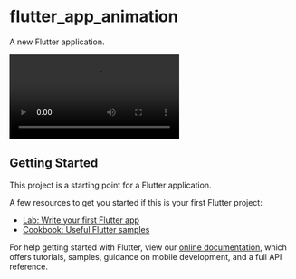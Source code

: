 # flutter_app_animation

A new Flutter application.


![Gif](https://github.com/C4st3ll4n/flutter_app_animation/blob/master/WhatsApp%20Video%202020-09-23%20at%2014.41.43.mp4)


## Getting Started

This project is a starting point for a Flutter application.

A few resources to get you started if this is your first Flutter project:

- [Lab: Write your first Flutter app](https://flutter.dev/docs/get-started/codelab)
- [Cookbook: Useful Flutter samples](https://flutter.dev/docs/cookbook)

For help getting started with Flutter, view our
[online documentation](https://flutter.dev/docs), which offers tutorials,
samples, guidance on mobile development, and a full API reference.
